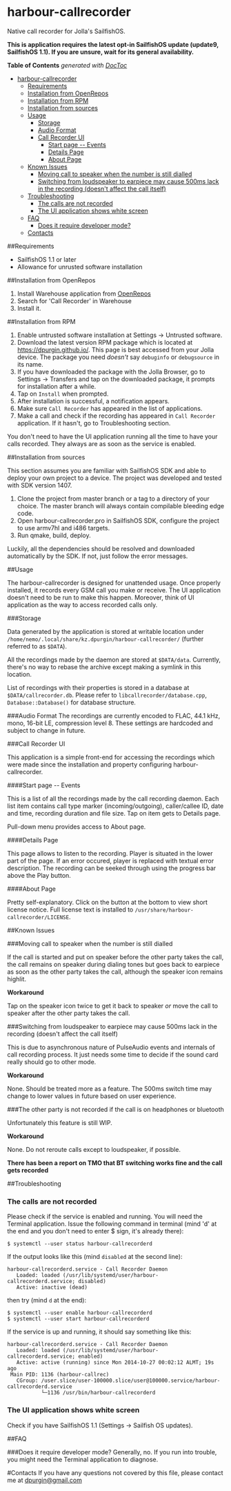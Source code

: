 harbour-callrecorder
====================

Native call recorder for Jolla's SailfishOS.

**This is application requires the latest opt-in SailfishOS update (update9, SailfishOS 1.1). If you are unsure, wait for its general availability.**

**Table of Contents**  *generated with [DocToc](http://doctoc.herokuapp.com/)*

- [harbour-callrecorder](#user-content-harbour-callrecorder)
	- [Requirements](#user-content-requirements)
	- [Installation from OpenRepos](#user-content-installation-from-openrepos)
	- [Installation from RPM](#user-content-installation-from-rpm)
	- [Installation from sources](#user-content-installation-from-sources)
	- [Usage](#user-content-usage)
		- [Storage](#user-content-storage)
		- [Audio Format](#user-content-audio-format)
		- [Call Recorder UI](#user-content-call-recorder-ui)
			- [Start page -- Events](#user-content-start-page----events)
			- [Details Page](#user-content-details-page)
			- [About Page](#user-content-about-page)
	- [Known Issues](#user-content-known-issues)
		- [Moving call to speaker when the number is still dialled](#user-content-moving-call-to-speaker-when-the-number-is-still-dialled)
		- [Switching from loudspeaker to earpiece may cause 500ms lack in the recording (doesn't affect the call itself)](#user-content-switching-from-loudspeaker-to-earpiece-may-cause-500ms-lack-in-the-recording-doesnt-affect-the-call-itself)
	- [Troubleshooting](#user-content-troubleshooting)
		- [The calls are not recorded](#user-content-the-calls-are-not-recorded)
		- [The UI application shows white screen](#user-content-the-ui-application-shows-white-screen)
	- [FAQ](#user-content-faq)
		- [Does it require developer mode?](#user-content-does-it-require-developer-mode)
	- [Contacts](#user-content-contacts)

##Requirements

* SailfishOS 1.1 or later
* Allowance for unrusted software installation

##Installation from OpenRepos

1. Install Warehouse application from [OpenRepos](https://openrepos.net/content/basil/warehouse-sailfishos)
2. Search for 'Call Recorder' in Warehouse
3. Install it.

##Installation from RPM

1. Enable untrusted software installation at Settings -> Untrusted software.
2. Download the latest version RPM package which is located at https://dpurgin.github.io/. This page is best accessed from your Jolla device. The package you need *doesn't* say `debuginfo` or `debugsource` in its name.
3. If you have downloaded the package with the Jolla Browser, go to Settings -> Transfers and tap on the downloaded package, it prompts for installation after a while.
4. Tap on `Install` when prompted.
5. After installation is successful, a notification appears.
6. Make sure `Call Recorder` has appeared in the list of applications.
7. Make a call and check if the recording has appeared in `Call Recorder` application. If it hasn't, go to Troubleshooting section.

You don't need to have the UI application running all the time to have your calls recorded. They always are as soon as the service is enabled. 

##Installation from sources

This section assumes you are familiar with SailfishOS SDK and able to deploy your own project to a device. The project was developed and tested with SDK version 1407.

1. Clone the project from master branch or a tag to a directory of your choice. The master branch will always contain compilable bleeding edge code.
2. Open harbour-callrecorder.pro in SailfishOS SDK, configure the project to use armv7hl and i486 targets.
3. Run qmake, build, deploy. 

Luckily, all the dependencies should be resolved and downloaded automatically by the SDK. If not, just follow the error messages.

##Usage

The harbour-callrecorder is designed for unattended usage. Once properly installed, it records every GSM call you make or receive. The UI application doesn't need to be run to make this happen. Moreover, think of UI application as the way to access recorded calls only.

###Storage

Data generated by the application is stored at writable location under `/home/nemo/.local/share/kz.dpurgin/harbour-callrecorder/` (further referred to as `$DATA`).

All the recordings made by the daemon are stored at `$DATA/data`. Currently, there's no way to rebase the archive except making a symlink in this location. 

List of recordings with their properties is stored in a database at `$DATA/callrecorder.db`. Please refer to `libcallrecorder/database.cpp`, `Database::Database()` for database structure.

###Audio Format
The recordings are currently encoded to FLAC, 44.1 kHz, mono, 16-bit LE, compression level 8. These settings are hardcoded and subject to change in future. 

###Call Recorder UI

This application is a simple front-end for accessing the recordings which were made since the installation and property configuring harbour-callrecorder.

####Start page -- Events

This is a list of all the recordings made by the call recording daemon. Each list item contains call type marker (incoming/outgoing), caller/callee ID, date and time, recording duration and file size. Tap on item gets to Details page. 

Pull-down menu provides access to About page.

####Details Page

This page allows to listen to the recording. Player is situated in the lower part of the page. If an error occured, player is replaced with textual error description. The recording can be seeked through using the progress bar above the Play button.

####About Page

Pretty self-explanatory. Click on the button at the bottom to view short license notice. Full license text is installed to `/usr/share/harbour-callrecorder/LICENSE`.

##Known Issues

###Moving call to speaker when the number is still dialled

If the call is started and put on speaker before the other party takes the call, the call remains on speaker during dialing tones but goes back to earpiece as soon as the other party takes the call, although the speaker icon remains highlit. 

**Workaround**

Tap on the speaker icon twice to get it back to speaker *or* move the call to speaker after the other party takes the call.

###Switching from loudspeaker to earpiece may cause 500ms lack in the recording (doesn't affect the call itself)

This is due to asynchronous nature of PulseAudio events and internals of call recording process. It just needs some time to decide if the sound card really should go to other mode.

**Workaround**

None. Should be treated more as a feature. The 500ms switch time may change to lower values in future based on user experience.

###The other party is not recorded if the call is on headphones or bluetooth

Unfortunately this feature is still WIP.

**Workaround**

None. Do not reroute calls except to loudspeaker, if possible.

**There has been a report on TMO that BT switching works fine and the call gets recorded**

##Troubleshooting

### The calls are not recorded

Please check if the service is enabled and running. You will need the Terminal application. Issue the following command in terminal (mind 'd' at the end and you don't need to enter $ sign, it's already there):

```
$ systemctl --user status harbour-callrecorderd
```

If the output looks like this (mind `disabled` at the second line):

```
harbour-callrecorderd.service - Call Recorder Daemon
   Loaded: loaded (/usr/lib/systemd/user/harbour-callrecorderd.service; disabled)
   Active: inactive (dead)
```

then try (mind `d` at the end):

```
$ systemctl --user enable harbour-callrecorderd
$ systemctl --user start harbour-callrecorderd
```

If the service is up and running, it should say something like this:

```
harbour-callrecorderd.service - Call Recorder Daemon
   Loaded: loaded (/usr/lib/systemd/user/harbour-callrecorderd.service; enabled)
   Active: active (running) since Mon 2014-10-27 00:02:12 ALMT; 19s ago
 Main PID: 1136 (harbour-callrec)
   CGroup: /user.slice/user-100000.slice/user@100000.service/harbour-callrecorderd.service
           └─1136 /usr/bin/harbour-callrecorderd
```

### The UI application shows white screen

Check if you have SailfishOS 1.1 (Settings -> Sailfish OS updates).

##FAQ

###Does it require developer mode?
Generally, no. If you run into trouble, you might need the Terminal application to diagnose. 

#Contacts
If you have any questions not covered by this file, please contact me at <dpurgin@gmail.com>
